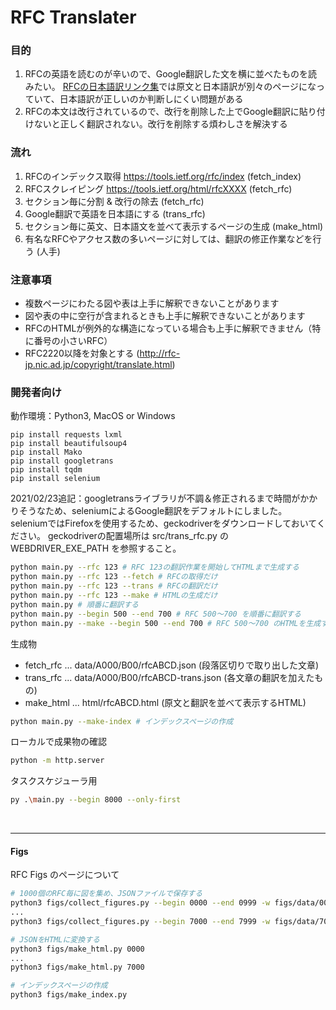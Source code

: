 
# RFC Translater

### 目的
1. RFCの英語を読むのが辛いので、Google翻訳した文を横に並べたものを読みたい。
[RFCの日本語訳リンク集](https://www.nic.ad.jp/ja/tech/rfc-jp-links.html)では原文と日本語訳が別々のページになっていて、日本語訳が正しいのか判断しにくい問題がある
2. RFCの本文は改行されているので、改行を削除した上でGoogle翻訳に貼り付けないと正しく翻訳されない。改行を削除する煩わしさを解決する

### 流れ
1. RFCのインデックス取得 https://tools.ietf.org/rfc/index (fetch_index)
1. RFCスクレイピング https://tools.ietf.org/html/rfcXXXX (fetch_rfc)
2. セクション毎に分割 & 改行の除去 (fetch_rfc)
3. Google翻訳で英語を日本語にする (trans_rfc)
4. セクション毎に英文、日本語文を並べて表示するページの生成 (make_html)
5. 有名なRFCやアクセス数の多いページに対しては、翻訳の修正作業などを行う (人手)

### 注意事項
- 複数ページにわたる図や表は上手に解釈できないことがあります
- 図や表の中に空行が含まれるときも上手に解釈できないことがあります
- RFCのHTMLが例外的な構造になっている場合も上手に解釈できません（特に番号の小さいRFC）
- RFC2220以降を対象とする (http://rfc-jp.nic.ad.jp/copyright/translate.html)

### 開発者向け

動作環境：Python3, MacOS or Windows

```
pip install requests lxml
pip install beautifulsoup4
pip install Mako
pip install googletrans
pip install tqdm
pip install selenium
```

2021/02/23追記：googletransライブラリが不調＆修正されるまで時間がかかりそうなため、seleniumによるGoogle翻訳をデフォルトにしました。
seleniumではFirefoxを使用するため、geckodriverをダウンロードしておいてください。
geckodriverの配置場所は src/trans_rfc.py の WEBDRIVER_EXE_PATH を参照すること。

```bash
python main.py --rfc 123 # RFC 123の翻訳作業を開始してHTMLまで生成する
python main.py --rfc 123 --fetch # RFCの取得だけ
python main.py --rfc 123 --trans # RFCの翻訳だけ
python main.py --rfc 123 --make # HTMLの生成だけ
python main.py # 順番に翻訳する
python main.py --begin 500 --end 700 # RFC 500〜700 を順番に翻訳する
python main.py --make --begin 500 --end 700 # RFC 500〜700 のHTMLを生成する
```

生成物

- fetch_rfc ... data/A000/B00/rfcABCD.json (段落区切りで取り出した文章)
- trans_rfc ... data/A000/B00/rfcABCD-trans.json (各文章の翻訳を加えたもの)
- make_html ... html/rfcABCD.html (原文と翻訳を並べて表示するHTML)

```bash
python main.py --make-index # インデックスページの作成
```

ローカルで成果物の確認

```bash
python -m http.server
```

タスクスケジューラ用

```bash
py .\main.py --begin 8000 --only-first
```

<br>

---

#### Figs

RFC Figs のページについて

```bash
# 1000個のRFC毎に図を集め、JSONファイルで保存する
python3 figs/collect_figures.py --begin 0000 --end 0999 -w figs/data/0000.json
...
python3 figs/collect_figures.py --begin 7000 --end 7999 -w figs/data/7000.json

# JSONをHTMLに変換する
python3 figs/make_html.py 0000
...
python3 figs/make_html.py 7000

# インデックスページの作成
python3 figs/make_index.py
```
